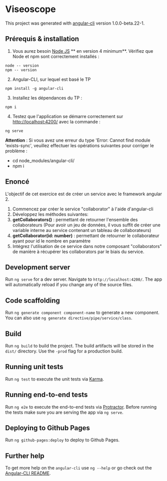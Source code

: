 # Viseoscope

This project was generated with [angular-cli](https://github.com/angular/angular-cli) version 1.0.0-beta.22-1.

## Prérequis & installation
 1. Vous aurez besoin [Node JS](https://nodejs.org/en/) ** en version 4 minimum**. Vérifiez que Node et npm sont correctement installés :
 ```
 node -- version
 npm -- version
 ```

 2. Angular-CLI, sur lequel est basé le TP
 ```
 npm install -g angular-cli
 ```

 3. Installez les dépendances du TP :
  ```
  npm i
  ```

 4. Testez que l'application se démarre correctement sur [http://localhost:4200/](http://localhost:4200/) avec la commande :
 ```
 ng serve
 ```
**Attention** : Si vous avez une erreur du type 'Error: Cannot find module 'exists-sync', veuillez effectuer les opérations suivantes pour corriger le problème :
 * cd node_modules/angular-cli/
 * npm i

## Enoncé

 L'objectif de cet exercice est de créer un service avec le framework angular 2.

 1. Commencez par créer le service "collaborator" à l'aide d'angular-cli
 2. Développez les méthodes suivantes:
   1.  **getCollaborators()** : permettant de retourner l'ensemble des collaborateurs (Pour avoir un jeu de données, il vous suffit de créer une variable interne au service contenant un tableau de collaborateurs)
   2.  **getCollaborator(id: number)** : permettant de retourner le collaborateur ayant pour id le nombre en paramètre
 3. Intégrez l'utilisation de ce service dans notre composant "collaborators" de manière à récupérer les collaborators par le biais du service.

## Development server
Run `ng serve` for a dev server. Navigate to `http://localhost:4200/`. The app will automatically reload if you change any of the source files.

## Code scaffolding

Run `ng generate component component-name` to generate a new component. You can also use `ng generate directive/pipe/service/class`.

## Build

Run `ng build` to build the project. The build artifacts will be stored in the `dist/` directory. Use the `-prod` flag for a production build.

## Running unit tests

Run `ng test` to execute the unit tests via [Karma](https://karma-runner.github.io).

## Running end-to-end tests

Run `ng e2e` to execute the end-to-end tests via [Protractor](http://www.protractortest.org/).
Before running the tests make sure you are serving the app via `ng serve`.

## Deploying to Github Pages

Run `ng github-pages:deploy` to deploy to Github Pages.

## Further help

To get more help on the `angular-cli` use `ng --help` or go check out the [Angular-CLI README](https://github.com/angular/angular-cli/blob/master/README.md).
